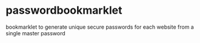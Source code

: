 passwordbookmarklet
===================

bookmarklet to generate unique secure passwords for each website from a single master password